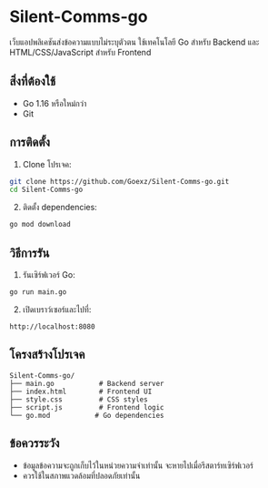 # Silent-Comms-go

เว็บแอปพลิเคชันส่งข้อความแบบไม่ระบุตัวตน ใช้เทคโนโลยี Go สำหรับ Backend และ HTML/CSS/JavaScript สำหรับ Frontend

## สิ่งที่ต้องใช้

- Go 1.16 หรือใหม่กว่า
- Git

## การติดตั้ง

1. Clone โปรเจค:
```bash
git clone https://github.com/Goexz/Silent-Comms-go.git
cd Silent-Comms-go
```

2. ติดตั้ง dependencies:
```bash
go mod download
```

## วิธีการรัน

1. รันเซิร์ฟเวอร์ Go:
```bash
go run main.go
```

2. เปิดเบราว์เซอร์และไปที่:
```
http://localhost:8080
```

## โครงสร้างโปรเจค

```
Silent-Comms-go/
├── main.go           # Backend server
├── index.html        # Frontend UI
├── style.css         # CSS styles
├── script.js         # Frontend logic
└── go.mod           # Go dependencies
```

## ข้อควรระวัง

- ข้อมูลข้อความจะถูกเก็บไว้ในหน่วยความจำเท่านั้น จะหายไปเมื่อรีสตาร์ทเซิร์ฟเวอร์
- ควรใช้ในสภาพแวดล้อมที่ปลอดภัยเท่านั้น 